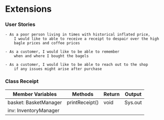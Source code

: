 # Extensions

### User Stories

```
- As a poor person living in times with historical inflated price,
    I would like to able to receive a receipt to despair over the high 
    bagle prices and coffee prices
    
- As a customer, I would like to be able to remember
    when and where I bought the bagels

- As a customer, I would like to be able to reach out to the shop
    if any issues might arise after purchase
```

### Class Receipt

| Member Variables      | Methods        | Return | Output  |
|-----------------------|----------------|--------|---------|
| basket: BasketManager | printReceipt() | void   | Sys.out |
| inv: InventoryManager |                |        |         |
